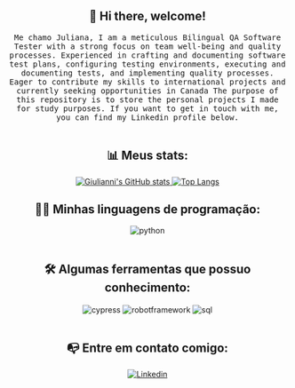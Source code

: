 ### <h2 align="center" dir="auto"> 👋 Hi there, welcome! </h2>
<p align="center" dir="auto">
  <samp>Me chamo Juliana, I am a meticulous Bilingual QA Software Tester with a strong focus on team well-being and quality processes. Experienced in crafting and documenting software test plans, configuring testing environments, executing and documenting tests, and implementing quality processes. Eager to contribute my skills to international projects and currently seeking opportunities in Canada The purpose of this repository is to store the personal projects I made for study purposes. If you want to get in touch with me, you can find my Linkedin profile below. </samp><br><br>

<div align="center">
  <h2>📊 Meus stats:</h2>
  <a href="https://github.com/julianasmachadodasilva/github-readme-stats">
    <img src="https://github-readme-stats.vercel.app/api?username=giuliannis&hide=contribs&theme=radical&show_icons=true" alt="Giulianni's GitHub stats">
  </a>
  <a href="https://github.com/julianasmachadodasilva/github-readme-stats">
    <img src="https://github-readme-stats.vercel.app/api/top-langs/?username=giuliannis&layout=compact&show_icons=true&theme=radical" alt="Top Langs">
  </a>
</div>


#### <h2 align="center" dir="auto">👩‍💻 Minhas linguagens de programação: </h2>
<div align="center"><div style="display: inline_block">
<img align="center" alt="python" src="https://img.shields.io/badge/Python-3776AB?style=for-the-badge&logo=python&logoColor=white"/>

</div></div><br>


#### <h2 align="center" dir="auto">🛠️ Algumas ferramentas que possuo conhecimento: </h2>
<div align="center"><div style="display: inline_block">
<img align="center" alt="cypress" src="https://img.shields.io/badge/Cypress-17202C?style=for-the-badge&logo=cypress&logoColor=white"/>
<img align="center" alt="robotframework" src="https://img.shields.io/badge/Robot%20Framework-000000?style=for-the-badge&logo=robot-framework&logoColor=white"/>
<img align="center" alt="sql" src="https://img.shields.io/badge/Microsoft_SQL_Server-CC2927?style=for-the-badge&logo=microsoft-sql-server&logoColor=white"/>
</div></div><br>



#### <h2 align="center" dir="auto">📭 Entre em contato comigo: </h2>
<div align="center">
  <a href="[https://www.linkedin.com/in/giulianni/](https://www.linkedin.com/in/julianamachadodasilva/)">
    <img src="https://img.shields.io/badge/LinkedIn-0077B5?style=for-the-badge&logo=linkedin&logoColor=white" alt="Linkedin">
  </a>
</div>

